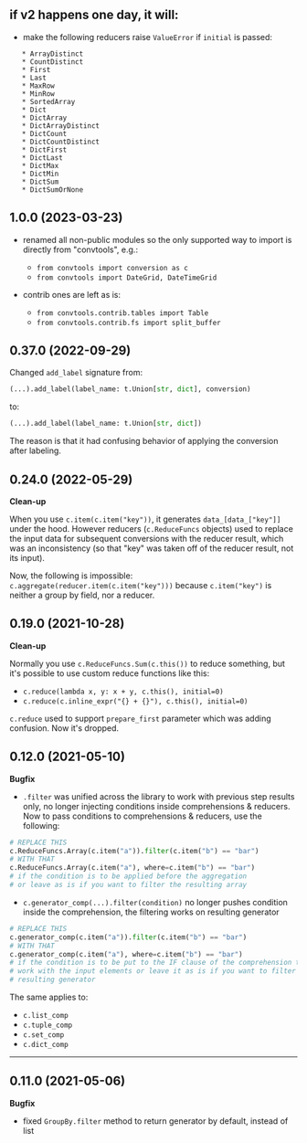 ## if v2 happens one day, it will:

- make the following reducers raise `ValueError` if `initial` is passed:
```
   * ArrayDistinct
   * CountDistinct
   * First
   * Last
   * MaxRow
   * MinRow
   * SortedArray
   * Dict
   * DictArray
   * DictArrayDistinct
   * DictCount
   * DictCountDistinct
   * DictFirst
   * DictLast
   * DictMax
   * DictMin
   * DictSum
   * DictSumOrNone
```

## 1.0.0 (2023-03-23)

- renamed all non-public modules so the only supported way to import is
  directly from "convtools", e.g.:

    * `from convtools import conversion as c`
    * `from convtools import DateGrid, DateTimeGrid`

- contrib ones are left as is:

    * `from convtools.contrib.tables import Table`
	* `from convtools.contrib.fs import split_buffer`


## 0.37.0 (2022-09-29)

Changed `add_label` signature from:
```python
(...).add_label(label_name: t.Union[str, dict], conversion)
```
to:
```python
(...).add_label(label_name: t.Union[str, dict])
```
The reason is that it had confusing behavior of applying the conversion after
labeling.


## 0.24.0 (2022-05-29)

**Clean-up**

When you use ``c.item(c.item("key"))``, it generates ``data_[data_["key"]]``
under the hood. However reducers (``c.ReduceFuncs`` objects) used to replace
the input data for subsequent conversions with the reducer result, which was an
inconsistency (so that "key" was taken off of the reducer result, not its
input).

Now, the following is impossible: ``c.aggregate(reducer.item(c.item("key")))``
because ``c.item("key")`` is neither a group by field, nor a reducer.


## 0.19.0 (2021-10-28)

**Clean-up**

Normally you use ``c.ReduceFuncs.Sum(c.this())`` to reduce something, but it's
possible to use custom reduce functions like this:

* ``c.reduce(lambda x, y: x + y, c.this(), initial=0)``
* ``c.reduce(c.inline_expr("{} + {}"), c.this(), initial=0)``

``c.reduce`` used to support ``prepare_first`` parameter which was adding
confusion. Now it's dropped.


## 0.12.0 (2021-05-10)

**Bugfix**

- ``.filter`` was unified across the library to work with previous step results
  only, no longer injecting conditions inside comprehensions & reducers.
  Now to pass conditions to comprehensions & reducers, use the following:

```python
# REPLACE THIS
c.ReduceFuncs.Array(c.item("a")).filter(c.item("b") == "bar")
# WITH THAT
c.ReduceFuncs.Array(c.item("a"), where=c.item("b") == "bar")
# if the condition is to be applied before the aggregation
# or leave as is if you want to filter the resulting array
```
  

- ``c.generator_comp(...).filter(condition)`` no longer pushes condition inside
  the comprehension, the filtering works on resulting generator

```python
# REPLACE THIS
c.generator_comp(c.item("a")).filter(c.item("b") == "bar")
# WITH THAT
c.generator_comp(c.item("a"), where=c.item("b") == "bar")
# if the condition is to be put to the IF clause of the comprehension to
# work with the input elements or leave it as is if you want to filter the
# resulting generator
```

  The same applies to:

   * ``c.list_comp``
   * ``c.tuple_comp``
   * ``c.set_comp``
   * ``c.dict_comp``


----

## 0.11.0 (2021-05-06)

**Bugfix**

- fixed ``GroupBy.filter`` method to return generator by default, instead of
  list


